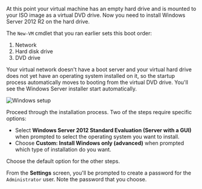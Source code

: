 At this point your virtual machine has an empty hard drive and is mounted to your ISO image as a virtual DVD drive. Now you need to install Windows Server 2012 R2 on the hard drive.

The `New-VM` cmdlet that you ran earlier sets this boot order:

1. Network
1. Hard disk drive
1. DVD drive

Your virtual network doesn't have a boot server and your virtual hard drive does not yet have an operating system installed on it, so the startup process automatically moves to booting from the virtual DVD drive. You'll see the Windows Server installer start automatically.

![Windows setup](misc/hyperv-windows-setup.png)

Proceed through the installation process. Two of the steps require specific options:

* Select **Windows Server 2012 Standard Evaluation (Server with a GUI)** when prompted to select the operating system you want to install.
* Choose **Custom: Install Windows only (advanced)** when prompted which type of installation do you want.

Choose the default option for the other steps.

From the **Settings** screen, you'll be prompted to create a password for the `Administrator` user. Note the password that you choose.
